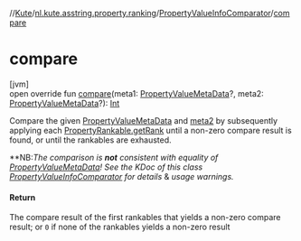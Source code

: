 //[Kute](../../../index.md)/[nl.kute.asstring.property.ranking](../index.md)/[PropertyValueInfoComparator](index.md)/[compare](compare.md)

# compare

[jvm]\
open override fun [compare](compare.md)(meta1: [PropertyValueMetaData](../-property-value-meta-data/index.md)?, meta2: [PropertyValueMetaData](../-property-value-meta-data/index.md)?): [Int](https://kotlinlang.org/api/latest/jvm/stdlib/kotlin/-int/index.html)

Compare the given [PropertyValueMetaData](compare.md) and [meta2](compare.md) by subsequently applying each [PropertyRankable.getRank](../-property-rankable/get-rank.md) until a non-zero compare result is found, or until the rankables are exhausted.

**NB:***The comparison is* ***not*** *consistent with equality of* [*PropertyValueMetaData*](../-property-value-meta-data/index.md)*! See the KDoc of this class* [*PropertyValueInfoComparator*](index.md) *for details* & *usage warnings.*

#### Return

The compare result of the first rankables that yields a non-zero compare result; or `0` if none of the rankables yields a non-zero result
